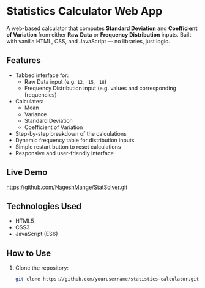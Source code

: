 # Statistics Calculator Web App

A web-based calculator that computes **Standard Deviation** and **Coefficient of Variation** from either **Raw Data** or **Frequency Distribution** inputs. Built with vanilla HTML, CSS, and JavaScript — no libraries, just logic.

## Features

- Tabbed interface for:
  - Raw Data input (e.g. `12, 15, 18`)
  - Frequency Distribution input (e.g. values and corresponding frequencies)
- Calculates:
  - Mean
  - Variance
  - Standard Deviation
  - Coefficient of Variation
- Step-by-step breakdown of the calculations
- Dynamic frequency table for distribution inputs
- Simple restart button to reset calculations
- Responsive and user-friendly interface

## Live Demo

https://github.com/NageshMange/StatSolver.git

## Technologies Used

- HTML5
- CSS3
- JavaScript (ES6)

## How to Use

1. Clone the repository:
   ```bash
   git clone https://github.com/yourusername/statistics-calculator.git
